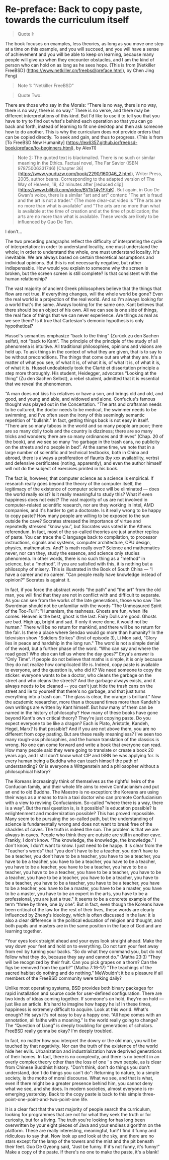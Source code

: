 # Re-preface: Back to copy paste, towards the curriculum itself

> Quote I:
>
The book focuses on examples, less theories, as long as you move one step at a time on this example, and you will succeed, and you will have a sense of achievement and you will be able to keep on learning, because many people will give up when they encounter obstacles, and I am the kind of person who can hold on as long as he sees hope. (This is from [Netkiller FreeBSD] (https://www.netkiller.cn/freebsd/preface.html), by Chen Jing Feng)
>
> Note 1: "Netkiller FreeBSD"

> Quote Two:
>
There are those who say in the Morals: “There is no way, there is no way, there is no way, there is no way.” There is no verse, and there may be different interpretations of this kind. But I'd like to use it to tell you that you have to try to find out what's behind each operation so that you can go back and forth, instead of learning to fit one desktop and then ask someone how to do another. This is why the curriculum does not provide orders that can be copied directly. To seek and gain, and thus to progress. (This is from [To FreeBSD New Humanity] (https://lex6357.github.io/freebsd-book/preface/to-beginners.html), by Alex11)
>
> Note 2: The quoted text is blackmailed. There is no such or similar meaning in the Ethics. Factual novel, The Far Savior (ISBN 97875006331746) [Chapter 36] (https://www.youduzw.com/book/2290/160046_2.html), Writer Press, 2005, author beans. Corresponding to the adapted version of The Way of Heaven, 18, 42 minutes after [reduced clip] (https://www.bilibili.com/video/BV1bT4y1F7qK). But again, in Guo De Gwan's voice, there is a similar "art and art" content: "The art is fraud and the art is not a trader." (The more clear-cut video is "The arts are no more than what is available" and "The arts are no more than what is available at the time of creation and at the time of publication; the arts are no more than what is available. These words are likely to be influenced by Guo De Ten.


I don't...

The two preceding paragraphs reflect the difficulty of interpreting the cycle of interpretation: in order to understand locality, one must understand the whole; in order to understand the whole, one must understand locality. It's inevitable. We are always based on certain theoretical assumptions and individual opinions. But this is not necessarily negative, but rather indispensable. How would you explain to someone why the screen is broken, but the screen screen is still complete? Is that consistent with the human relationship?

The vast majority of ancient Greek philosophers believe that the things that flow are not true. If everything changes, will the whole world be gone? Even the real world is a projection of the real world. And so I'm always looking for a world that's the same. Always looking for the same one. Kant believes that there should be an object of his own. All we can see is one side of things, the real face of things that we can never experience. Are things as real as we see them? Is it true that Cartesian's demonic hypothesis is only hypothetical?

Hussel's semantics emphasize “back to the thing” (Zurück zu den Sachen selfst), not “back to Kant”. The principle of the principle of the study of all phenomena is intuitive. All traditional philosophies, opinions and visions are held up. To ask things in the context of what they are given, that is to say to be without preconditions. The things that come out are what they are. It's a matter of what you see, of what it is, of what it is, of what it is, of what it is, of what it is. Hussel undoubtedly took the Clarté et dissertation principle a step more thoroughly. His student, Heidegger, advocates “Looking at the thing” (Zu den Sachen Selbst), a rebel student, admitted that it is essential that we reveal the phenomenon.

“A man does not kiss his relatives or have a son, and brings old and old, and good, and young and able, and widowed and alone. Confucius's famous thought was played out in the Concertation. "The arts and craftsman needs to be cultured, the doctor needs to be medical, the swimmer needs to be swimming, and I've often seen the irony of this seemingly semantic repetition of "bullshit." In fact, getting things back is not easy in itself. “There are so many taboos in the world and so many people are poor; there are so many dolly tools and the country is dizziness; there are so many tricks and wonders; there are so many ordinances and thieves” (Chap. 20 of the book), and we see so many “no garbage in the trash cans, no publicity on the streets and no people in bed”. At the same time, we note that in a large number of scientific and technical textbooks, both in China and abroad, there is always a proliferation of flaunts (by xxx availability, verbs) and defensive certificates (noting, apparently), and even the author himself will not do the subject of exercises printed in his book.

The fact is, however, that computer science as a science is empirical. If research really goes beyond the theory of the computer itself, the legitimacy of the existence of computer science will be eliminated — does the world really exist? Is it really meaningful to study this? What if even happiness does not exist? The vast majority of us are not involved in computer-related scientific research, nor are they working in Intel, AMD companies, and it's harder to get a doctorate. Is it really wrong to be happy to copy paste? How many people are willing to be exposed to the sun outside the cave? Socrates stressed the importance of virtue and repeatedly stressed “know you”, but Socrates was voted in the Athens referendum. In fact, most of the so-called theories are just another replica of paste. You can trace the C language back to compilation, to processor instructions, signals and systems, computer architecture, CPU design, physics, mathematics. And? Is math really over? Science and mathematics never, nor can they, study the essence, and science only studies phenomena. In other words, there is no such thing as a “method” in science, but a “method”. If you are satisfied with this, it is nothing but a philosophy of misery. This is illustrated in the Book of South China — “I have a career and no career. "Can people really have knowledge instead of opinion?" Socrates is against it.

In fact, if you force the abstract words “the path” and “the art” from the old man, you will find that they are not in conflict with and difficult to separate. As you can see from the works of the late generations, those who saw The Swordman should not be unfamiliar with the words "The Unmeasured Spirit of the Too-Full": "Humanism, the rashness. Ghosts are fun, when life comes. Heaven is the best, ghost is the last. Fairy Dolls are good. Ghosts are bad. High up, bright and sad. If only it were done, it would not be human." There will be no return for mankind, and there will be no return for the fair. Is there a place where Sendao would go more than humanity? In the television show "Soldiers Strikes" (first of episode 3), Li Mon said, "Glory lies in peace and hardship in the long run." The word is not a simple denial of the word, but a further phase of the word. “Who can say and where the road goes? Who else can tell us where the day goes?” Enya's answer is “Only Time”. If people do not believe that maths is simple, it is only because they do not realize how complicated life is. Indeed, copy paste is available to everyone, and the question is, who did it? We need someone to copy the sticker: everyone wants to be a doctor, who cleans the garbage on the street and who cleans the streets? And the garbage always exists, and it always needs to be cleaned -- you can't just hide the trash cans on the street and lie to yourself that there's no garbage, and that just turns everything into a trash can. "The glass is clear, the orange is brilliant." Now the academic researcher, more than a thousand times more than Kandeh's own writings are written by Kant himself. But how many of them can be named in the history of philosophy? How many of these books have gone beyond Kant's own critical theory? They're just copying paste. Do you expect everyone to be like a dragon? Each is Plato, Aristotle, Kandeh, Hegel, Marx? Is that possible? And if you are not above them, you are no different from copy pasting. But are these really meaningless? I've seen too many rough-ass philosophies, and the human translation of the classics is wrong. No one can come forward and write a book that everyone can read. How many people said they were going to translate or create a book 20 years ago, and I still don't know what CIP and ISBN he was applying for. Is every human being a Buddha who can teach himself the path of understanding? Or is everyone a Wittgenstein and a philosopher without a philosophical history?

The Koreans increasingly think of themselves as the rightful heirs of the Confucian family, and their whole life aims to revive Confucianism and put an end to old Buddha. The Maestro is no exception: the Koreans are using their ways as a means to train a taxi doctor who can promote Confucianism with a view to reviving Confucianism. So-called “where there is a way, there is a way”. But the real question is, is it possible? Is education possible? Is enlightenment and modernization possible? This has proved impossible. Many seem to be pursuing the so-called path, but the understanding of science is fundamentally wrong and does not want to break free of the shackles of caves. The truth is indeed the sun. The problem is that we are always in caves. People who think they are outside are still in another cave. Frankly, I don't know. “The knowledge, the knowledge, the knowledge.” I don't know, I don't want to know. I just need to be happy. It is clear from the "Teacher's words" that "you don't have to be a teacher, you don't have to be a teacher, you don't have to be a teacher, you have to be a teacher, you have to be a teacher, you have to be a teacher, you have to be a teacher, you have to be a teacher, you have to be a teacher, you have to be a teacher, you have to be a teacher, you have to be a teacher, you have to be a teacher, you have to be a teacher, you have to be a teacher, you have to be a teacher, you have to be a teacher, you have to be a teacher, you have to be a teacher, you have to be a master, you have to be a master, you have to be a master, you have to be an expert in the arts, you have to be a professional, you are just a true." It seems to be a concrete example of the term “three by three, one by one”. But in fact, even though the Koreans have been critical of the law for the rest of their lives, these words are clearly influenced by Zheng's ideology, which is often discussed in the law: it is also a clear difference in the political education of religion and thought, and both pupils and masters are in the same position in the face of God and are learning together.

“Your eyes look straight ahead and your eyes look straight ahead. Make the way down your feet and hold on to everything. Do not turn your feet away from evil by turning your backs. “So do what they command you, but do not follow what they do, because they say and cannot do.” (Matha 23:3) “They will be recognized by their fruit. Can you pick grapes on a thorn? Can the figs be removed from the garb?” (Matha 7:16-17) “The teachings of the sacred habitat do nothing and do nothing.” MeWouldn't it be a pleasure if all members of the FreeBSD community were talking daily?

Unlike most operating systems, BSD provides both binary packages for rapid installation and source code for user-defined configuration. There are two kinds of ideas coming together. If someone's on hold, they're on hold — just like an article. It's hard to imagine how happy he is! In these times, happiness is extremely difficult to acquire. Look at this world. What's enough? He says it's not easy to buy a happy one. “All hope comes with an annotation, all faiths with a moaning.” Is the world really going to change? The “Question of Liang” is deeply troubling for generations of scholars. FreeBSD really gonna be okay? I'm deeply troubled.

In fact, no matter how you interpret the dowry or the old man, you will be touched by that negativity. Nor can the truth of the existence of the world hide her evils. Urbanization and industrialization have deprived generations of their homes. In fact, there is no complexity, and there is no benefit in an overly complex theory other than the loss of one ' s own people, as is clear from Chinese Buddhist history. "Don't think, don't do things you don't understand, don't do things you can't do": Returning to nature, to a simple society, is the motto of moral discourse. What we see, and that is what, even if there might be a greater presence behind him, you cannot deny what we see, and she does. In modern societies, almost everyone is re-emerging yesterday. Back to the copy paste is back to this simple three-point-one-point-and-two-point-one life.

It is a clear fact that the vast majority of people search the curriculum, looking for programmes that are not for what they seek the truth or for curiosity, but for a living. The truth you're looking for has long been overwritten by your eight pieces of Java and your endless algorithm on the platform. These are really interesting, meaningful, fun? I find it funny and ridiculous to say that. Now look up and look at the sky, and there are no stars except for the lamp of the towers and the mist and the pit beneath their feet. Guo De Gyeong said, "Just be funny. If it's not funny, it's funny!" Make a copy of the paste. If there's no one to make the paste, it's a blank!
